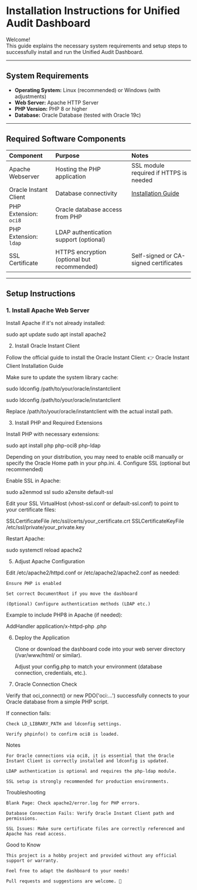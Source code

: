 # Installation Instructions for Unified Audit Dashboard

Welcome!  
This guide explains the necessary system requirements and setup steps to successfully install and run the Unified Audit Dashboard.

---

## System Requirements

- **Operating System:** Linux (recommended) or Windows (with adjustments)
- **Web Server:** Apache HTTP Server
- **PHP Version:** PHP 8 or higher
- **Database:** Oracle Database (tested with Oracle 19c)

---

## Required Software Components

| Component | Purpose | Notes |
|:---|:---|:---|
| Apache Webserver | Hosting the PHP application | SSL module required if HTTPS is needed |
| Oracle Instant Client | Database connectivity | [Installation Guide](https://oracle-base.com/articles/misc/oracle-instant-client-installation) |
| PHP Extension: `oci8` | Oracle database access from PHP | |
| PHP Extension: `ldap` | LDAP authentication support (optional) | |
| SSL Certificate | HTTPS encryption (optional but recommended) | Self-signed or CA-signed certificates |

---

## Setup Instructions

### 1. Install Apache Web Server
Install Apache if it's not already installed:

sudo apt update
sudo apt install apache2


2. Install Oracle Instant Client

Follow the official guide to install the Oracle Instant Client: 👉 Oracle Instant Client Installation Guide

Make sure to update the system library cache:

sudo ldconfig /path/to/your/oracle/instantclient


sudo ldconfig /path/to/your/oracle/instantclient

Replace /path/to/your/oracle/instantclient with the actual install path.

3. Install PHP and Required Extensions

Install PHP with necessary extensions:

sudo apt install php php-oci8 php-ldap

Depending on your distribution, you may need to enable oci8 manually or specify the Oracle Home path in your php.ini.
4. Configure SSL (optional but recommended)

Enable SSL in Apache:

sudo a2enmod ssl
sudo a2ensite default-ssl

Edit your SSL VirtualHost (vhost-ssl.conf or default-ssl.conf) to point to your certificate files:

SSLCertificateFile /etc/ssl/certs/your_certificate.crt
SSLCertificateKeyFile /etc/ssl/private/your_private.key

Restart Apache:

sudo systemctl reload apache2

5. Adjust Apache Configuration

Edit /etc/apache2/httpd.conf or /etc/apache2/apache2.conf as needed:

    Ensure PHP is enabled

    Set correct DocumentRoot if you move the dashboard

    (Optional) Configure authentication methods (LDAP etc.)

Example to include PHP8 in Apache (if needed):

AddHandler application/x-httpd-php .php

6. Deploy the Application

    Clone or download the dashboard code into your web server directory (/var/www/html/ or similar).

    Adjust your config.php to match your environment (database connection, credentials, etc.).

7. Oracle Connection Check

Verify that oci_connect() or new PDO('oci:...') successfully connects to your Oracle database from a simple PHP script.

If connection fails:

    Check LD_LIBRARY_PATH and ldconfig settings.

    Verify phpinfo() to confirm oci8 is loaded.


Notes

    For Oracle connections via oci8, it is essential that the Oracle Instant Client is correctly installed and ldconfig is updated.

    LDAP authentication is optional and requires the php-ldap module.

    SSL setup is strongly recommended for production environments.

Troubleshooting

    Blank Page: Check apache2/error.log for PHP errors.

    Database Connection Fails: Verify Oracle Instant Client path and permissions.

    SSL Issues: Make sure certificate files are correctly referenced and Apache has read access.
    

Good to Know

    This project is a hobby project and provided without any official support or warranty.

    Feel free to adapt the dashboard to your needs!

    Pull requests and suggestions are welcome. 🚀